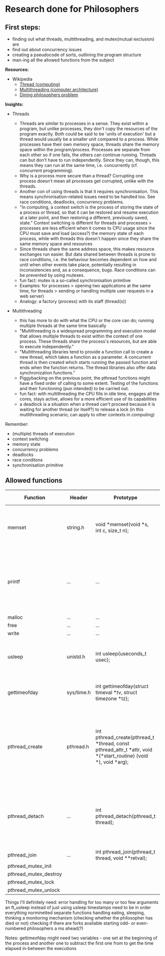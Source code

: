 # Research done for Philosophers

## First steps:
- finding out what threads, multithreading, and mutex(mutual exclusion) are
- find out about concurrency issues
- creating a pseudocode of sorts, outlining the program structure
- man-ing all the allowed functions from the subject

**Resources:**
- Wikipedia
	- [Thread (computing)](https://en.wikipedia.org/wiki/Thread_(computing))
	- [Multithreading (computer architecture)](https://en.wikipedia.org/wiki/Multithreading_(computer_architecture))
	- [Dining philosophers problem](https://en.wikipedia.org/wiki/Dining_philosophers_problem)

**Insights:**
- Threads
	- Threads are similar to processes in a sense. They exist within a program, but unlike processes, they don't copy the resources of the program exactly. Both could be said to be 'units of execution' but a thread would usually be a smaller unit compared to a process. While processes have their own memory space, threads share the memory space within the program/process. Processes are separate from each other so if one fails, the others can continue running. Threads can but don't have to run independently. Since they can, though, this means they can run at the same time, i.e. concurrently (cf. concurrent programming).
	- Why is a process more secure than a thread? Corrupting one process doesn't mean all processes get corrupted, unlike with the threads.
	- Another con of using threads is that it requires synchronisation. This means synchronisation-related issues need to be handled too. See race conditions, deadlocks, concurrency problems.
	- "In computing, a context switch is the process of storing the state of a process or thread, so that it can be restored and resume execution at a later point, and then restoring a different, previously saved, state." Context switching is different for threads and processes > processes are less efficient when it comes to CPU usage since the CPU must save and load (access?) the memory state of each process, while with threads this doesn't happen since they share the same memory space and resources
	- Since threads share the same address space, this makes resource exchanges run easier. But data shared between threads is prone to race conditions, i.e. the behaviour becomes dependent on how and until when other events take place, potentially resulting in inconsistencies and, as a consequence, bugs. Race conditions can be prevented by using mutexes.
	- fun fact: mutex is a so-called synchronisation primitive
	- Examples: for processes > opening two applications at the same time; for threads > sending or handling mutliple user requests in a web server)
	- Analogy: a factory (process) with its staff (thread(s))

- Multithreading
	- this has more to do with what the CPU or the core can do; running multiple threads at the same time basically
	- "Multithreading is a widespread programming and execution model that allows multiple threads to exist within the context of one process. These threads share the process's resources, but are able to execute independently."
	- "Multithreading libraries tend to provide a function call to create a new thread, which takes a function as a parameter. A concurrent thread is then created which starts running the passed function and ends when the function returns. The thread libraries also offer data synchronization functions."
	- Piggybacking on the previous point, the pthread functions might have a fixed order of calling to some extent. Testing of the functions and their functioning (pun intended) to be carried out.
	- fun fact: with multithreading the CPU fills in idle time, engages all the cores, stays active, allows for a more efficient use of its capabilities
	- a deadlock is a situation when a thread can't proceed because it is waiting for another thread (or itself?) to release a lock (in this mutlithreading scenario; can apply to other contexts in computing)

Remember:
- (multiple) threads of execution 
- context switching
- memory state
- concurrency problems
- deadlocks
- race conditons
- synchronisation primitive

## Allowed functions

| Function | Header | Prototype | Description | Return Value |
| --- | --- | --- | --- | --- |
| memset | string.h | void *memset(void *s, int c, size_t n); | fills the first n bytes of the memory area pointed to by s with the constant byte c | a pointer to the memory area s |
| printf | ... | ... | ... | the number of characters printed (excluding the null byte used to end output to strings) |
| malloc | ... | ... | ... | ... |
| free | ... | ... | ... | ... |
| write | ... | ... | ... | ... | 
| usleep | unistd.h | int usleep(useconds_t usec); | suspends  execution  of  the  calling thread for (at least) usec microseconds | 0 on success, -1 on error and errno set | 
| gettimeofday | sys/time.h | int gettimeofday(struct timeval *tv, struct timezone *tz); | gets the time + timezone | 0 on success, -1 on error and errno set |
| pthread_create | pthread.h | int pthread_create(pthread_t *thread, const pthread_attr_t *attr, void *(*start_routine) (void *), void *arg); | starts a new thread in the calling process | on success returns 0; on error, it returns an error number, and the contents of *thread are undefined |
| pthread_detach | ... | int pthread_detach(pthread_t thread); | function marks the thread identified by thread as detached, its resources are automatically released back to the system | on success returns 0; on error, it returns an error number |  
| pthread_join | ... | int pthread_join(pthread_t thread, void **retval); | 
| pthread_mutex_init
| pthread_mutex_destroy
| pthread_mutex_lock
| pthread_mutex_unlock


Things I'll definitely need:
error handling for too many or too few arguments
an ft_usleep instead of just using usleep
timestamps need to be in order
everything norminetted
separate functions handling eating, sleeping, thinking
a monitoring mechanism (checking whether the philosopher has died or not)
checking if there are forks available
starting odd- or even-numbered philosophers a ms ahead(?)

Notes:
gettimeofday might need two variables - one set at the beginning of the process and another one to subtract the first one from to get the time elapsed in-between the executions
